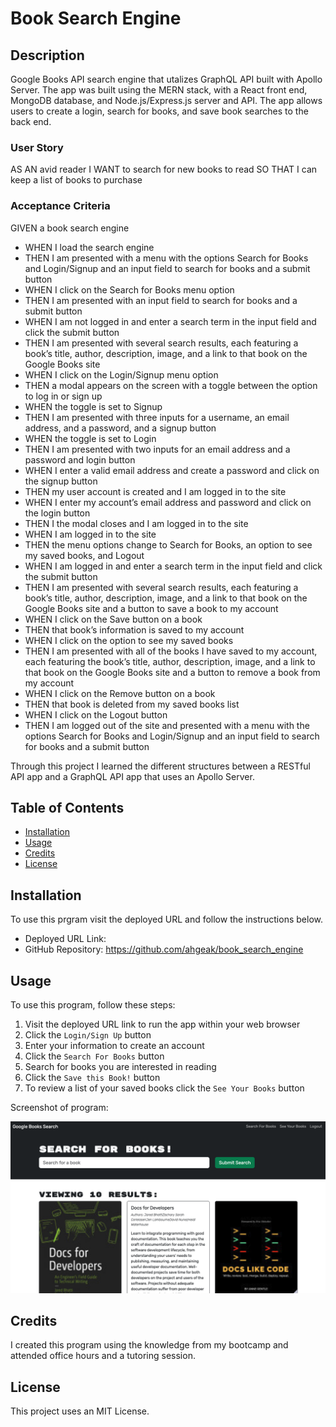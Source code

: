 # Book Search Engine

## Description

Google Books API search engine that utalizes GraphQL API built with Apollo Server. The app was built using the MERN stack, with a React front end, MongoDB database, and Node.js/Express.js server and API. The app allows users to create a login, search for books, and save book searches to the back end.

### User Story
AS AN avid reader
I WANT to search for new books to read
SO THAT I can keep a list of books to purchase

### Acceptance Criteria
GIVEN a book search engine
- WHEN I load the search engine
- THEN I am presented with a menu with the options Search for Books and Login/Signup and an input field to search for books and a submit button
- WHEN I click on the Search for Books menu option
- THEN I am presented with an input field to search for books and a submit button
- WHEN I am not logged in and enter a search term in the input field and click the submit button
- THEN I am presented with several search results, each featuring a book’s title, author, description, image, and a link to that book on the Google Books site
- WHEN I click on the Login/Signup menu option
- THEN a modal appears on the screen with a toggle between the option to log in or sign up
- WHEN the toggle is set to Signup
- THEN I am presented with three inputs for a username, an email address, and a password, and a signup button
- WHEN the toggle is set to Login
- THEN I am presented with two inputs for an email address and a password and login button
- WHEN I enter a valid email address and create a password and click on the signup button
- THEN my user account is created and I am logged in to the site
- WHEN I enter my account’s email address and password and click on the login button
- THEN I the modal closes and I am logged in to the site
- WHEN I am logged in to the site
- THEN the menu options change to Search for Books, an option to see my saved books, and Logout
- WHEN I am logged in and enter a search term in the input field and click the submit button
- THEN I am presented with several search results, each featuring a book’s title, author, description, image, and a link to that book on the Google Books site and a button to save a book to my account
- WHEN I click on the Save button on a book
- THEN that book’s information is saved to my account
- WHEN I click on the option to see my saved books
- THEN I am presented with all of the books I have saved to my account, each featuring the book’s title, author, description, image, and a link to that book on the Google Books site and a button to remove a book from my account
- WHEN I click on the Remove button on a book
- THEN that book is deleted from my saved books list
- WHEN I click on the Logout button
- THEN I am logged out of the site and presented with a menu with the options Search for Books and Login/Signup and an input field to search for books and a submit button  

Through this project I learned the different structures between a RESTful API app and a GraphQL API app that uses an Apollo Server.

## Table of Contents

- [Installation](#installation)
- [Usage](#usage)
- [Credits](#credits)
- [License](#license)

## Installation

To use this prgram visit the deployed URL and follow the instructions below.

- Deployed URL Link:
- GitHub Repository: https://github.com/ahgeak/book_search_engine

## Usage

To use this program, follow these steps:
1. Visit the deployed URL link to run the app within your web browser
2. Click the `Login/Sign Up` button
3. Enter your information to create an account
4. Click the `Search For Books` button
5. Search for books you are interested in reading
6. Click the `Save this Book!` button
7. To review a list of your saved books click the `See Your Books` button

Screenshot of program:

![Screenshot](./client/src/assets/Images/Screenshot_Book_Search_Engine.png)

## Credits

I created this program using the knowledge from my bootcamp and attended office hours and a tutoring session.

## License

This project uses an MIT License.
